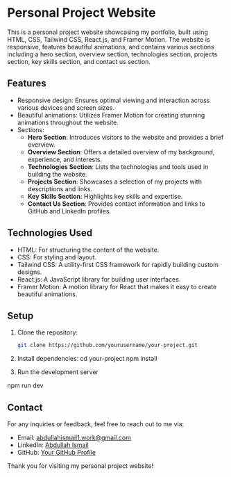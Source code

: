 # Personal Project Website

This is a personal project website showcasing my portfolio, built using HTML, CSS, Tailwind CSS, React.js, and Framer Motion. The website is responsive, features beautiful animations, and contains various sections including a hero section, overview section, technologies section, projects section, key skills section, and contact us section.

## Features

- Responsive design: Ensures optimal viewing and interaction across various devices and screen sizes.
- Beautiful animations: Utilizes Framer Motion for creating stunning animations throughout the website.
- Sections:
  - **Hero Section**: Introduces visitors to the website and provides a brief overview.
  - **Overview Section**: Offers a detailed overview of my background, experience, and interests.
  - **Technologies Section**: Lists the technologies and tools used in building the website.
  - **Projects Section**: Showcases a selection of my projects with descriptions and links.
  - **Key Skills Section**: Highlights key skills and expertise.
  - **Contact Us Section**: Provides contact information and links to GitHub and LinkedIn profiles.

## Technologies Used

- HTML: For structuring the content of the website.
- CSS: For styling and layout.
- Tailwind CSS: A utility-first CSS framework for rapidly building custom designs.
- React.js: A JavaScript library for building user interfaces.
- Framer Motion: A motion library for React that makes it easy to create beautiful animations.

## Setup

1. Clone the repository:

   ```bash
   git clone https://github.com/yourusername/your-project.git
   ```

2. Install dependencies:
   cd your-project
   npm install

3. Run the development server

npm run dev

## Contact

For any inquiries or feedback, feel free to reach out to me via:

- Email: [abdullahismail1.work@gmail.com](mailto:your.email@example.com)
- LinkedIn: [Abdullah Ismail ](https://www.linkedin.com/in/abdullahismail-profile)
- GitHub: [Your GitHub Profile](https://github.com/abdullahismail2)

Thank you for visiting my personal project website!
